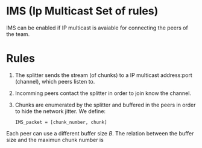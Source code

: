 IMS (Ip Multicast Set of rules)
===============================

IMS can be enabled if IP multicast is avaiable for connecting the
peers of the team.

# Rules

1. The splitter sends the stream (of chunks) to a IP multicast
address:port (channel), which peers listen to.

2. Incomming peers contact the splitter in order to join know the
channel.

3. Chunks are enumerated by the splitter and buffered in the peers in
order to hide the network jitter. We define:

	```
	IMS_packet = [chunk_number, chunk]
	```

Each peer can use a different buffer size $B$. The relation between the buffer size and the maximun chunk number is

